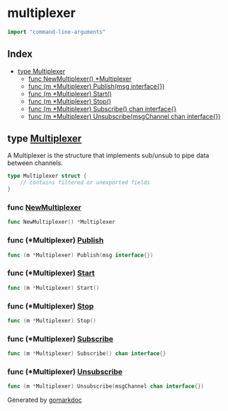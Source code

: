 <!-- Code generated by gomarkdoc. DO NOT EDIT -->

# multiplexer

```go
import "command-line-arguments"
```

## Index

- [type Multiplexer](#type-multiplexer)
  - [func NewMultiplexer() \*Multiplexer](#func-newmultiplexer)
  - [func (m \*Multiplexer) Publish(msg interface{})](#func-multiplexer-publish)
  - [func (m \*Multiplexer) Start()](#func-multiplexer-start)
  - [func (m \*Multiplexer) Stop()](#func-multiplexer-stop)
  - [func (m \*Multiplexer) Subscribe() chan interface{}](#func-multiplexer-subscribe)
  - [func (m \*Multiplexer) Unsubscribe(msgChannel chan interface{})](#func-multiplexer-unsubscribe)

## type [Multiplexer](https://github.com/latticexyz/mud/blob/main/packages/services/pkg/multiplexer/multiplexer.go#L4-L9)

A Multiplexer is the structure that implements sub/unsub to pipe data between channels.

```go
type Multiplexer struct {
    // contains filtered or unexported fields
}
```

### func [NewMultiplexer](https://github.com/latticexyz/mud/blob/main/packages/services/pkg/multiplexer/multiplexer.go#L11)

```go
func NewMultiplexer() *Multiplexer
```

### func \(\*Multiplexer\) [Publish](https://github.com/latticexyz/mud/blob/main/packages/services/pkg/multiplexer/multiplexer.go#L55)

```go
func (m *Multiplexer) Publish(msg interface{})
```

### func \(\*Multiplexer\) [Start](https://github.com/latticexyz/mud/blob/main/packages/services/pkg/multiplexer/multiplexer.go#L20)

```go
func (m *Multiplexer) Start()
```

### func \(\*Multiplexer\) [Stop](https://github.com/latticexyz/mud/blob/main/packages/services/pkg/multiplexer/multiplexer.go#L41)

```go
func (m *Multiplexer) Stop()
```

### func \(\*Multiplexer\) [Subscribe](https://github.com/latticexyz/mud/blob/main/packages/services/pkg/multiplexer/multiplexer.go#L45)

```go
func (m *Multiplexer) Subscribe() chan interface{}
```

### func \(\*Multiplexer\) [Unsubscribe](https://github.com/latticexyz/mud/blob/main/packages/services/pkg/multiplexer/multiplexer.go#L51)

```go
func (m *Multiplexer) Unsubscribe(msgChannel chan interface{})
```

Generated by [gomarkdoc](https://github.com/princjef/gomarkdoc)
